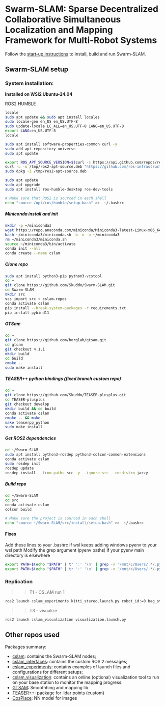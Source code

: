 # Swarm-SLAM: Sparse Decentralized Collaborative Simultaneous Localization and Mapping Framework for Multi-Robot Systems <!--![Build Status](https://github.com/MISTLab/Swarm-SLAM/actions/workflows/main.yml/badge.svg)-->

Follow the [start-up instructions](https://lajoiepy.github.io/cslam_documentation/html/md_startup-instructions.html) to install, build and run Swarm-SLAM.

## Swarm-SLAM setup

### System installation:

**Installed on WSl2 Ubuntu-24.04**

ROS2 HUMBLE
```bash
locale
sudo apt update && sudo apt install locales
sudo locale-gen en_US en_US.UTF-8
sudo update-locale LC_ALL=en_US.UTF-8 LANG=en_US.UTF-8
export LANG=en_US.UTF-8
locale

sudo apt install software-properties-common curl -y
sudo add-apt-repository universe
sudo apt update

export ROS_APT_SOURCE_VERSION=$(curl -s https://api.github.com/repos/ros-infrastructure/ros-apt-source/releases/latest | grep -F "tag_name" | awk -F\" '{print $4}')
curl -L -o /tmp/ros2-apt-source.deb "https://github.com/ros-infrastructure/ros-apt-source/releases/download/${ROS_APT_SOURCE_VERSION}/ros2-apt-source_${ROS_APT_SOURCE_VERSION}.$(. /etc/os-release && echo $VERSION_CODENAME)_all.deb" # If using Ubuntu derivates use $UBUNTU_CODENAME
sudo dpkg -i /tmp/ros2-apt-source.deb

sudo apt update
sudo apt upgrade
sudo apt install ros-humble-desktop ros-dev-tools 

# Make sure that ROS2 is sourced in each shell
echo "source /opt/ros/humble/setup.bash" >>  ~/.bashrc
```


##### Miniconda install and init
```bash
mkdir -p ~/miniconda3
wget https://repo.anaconda.com/miniconda/Miniconda3-latest-Linux-x86_64.sh -O ~/miniconda3/miniconda.sh
bash ~/miniconda3/miniconda.sh -b -u -p ~/miniconda3
rm ~/miniconda3/miniconda.sh
source ~/miniconda3/bin/activate
conda init --all
conda create --name cslam
```

##### Clone repo
```bash
sudo apt install python3-pip python3-vcstool
cd ~
git clone https://github.com/Skuddo/Swarm-SLAM.git
cd Swarm-SLAM
mkdir src
vcs import src < cslam.repos
conda activate cslam
pip install --break-system-packages -r requirements.txt
pip install pybind11
```

##### GTSam
```bash
cd ~
git clone https://github.com/borglab/gtsam.git
cd gtsam
git checkout 4.1.1
mkdir build
cd build
cmake ..
sudo make install
```

##### TEASER++ python bindings (fixed branch custom repo)
```bash
cd ~
git clone https://github.com/Skuddo/TEASER-plusplus.git
cd TEASER-plusplus 
git checkout develop
mkdir build && cd build
conda activate cslam
cmake .. && make
make teaserpp_python
sudo make install 
```

##### Get ROS2 dependencies
```bash
cd ~/Swarm-SLAM
sudo apt install python3-rosdep python3-colcon-common-extensions
conda activate cslam
sudo rosdep init
rosdep update
rosdep install --from-paths src -y --ignore-src --rosdistro jazzy
```

##### Build repo
```bash
cd ~/Swarm-SLAM
cd src
conda activate cslam
colcon build

# Make sure the project is sourced in each shell
echo "source ~/Swarm-SLAM/src/install/setup.bash" >>  ~/.bashrc
```

#### Fixes
Add these lines to your .bashrc if wsl keeps adding windows pyenv to your wsl path
Modify the grep argument (pyenv paths) if your pyenv main directory is elsewhere

```bash
export PATH=$(echo "$PATH" | tr ':' '\n' | grep -v '/mnt/c/Users/.*/.pyenv/pyenv-win/shims' | paste -sd ':' -)
export PATH=$(echo "$PATH" | tr ':' '\n' | grep -v '/mnt/c/Users/.*/.pyenv/pyenv-win/bin' | paste -sd ':' -)
```

### Replication

>> T1 - CSLAM run 1
```bash
ros2 launch cslam_experiments kitti_stereo.launch.py robot_id:=0 bag_start_delay:=10.0
```
>> T3 - visualize
```bash
ros2 launch cslam_visualization visualization.launch.py
```

## Other repos used

Packages summary:
- [cslam](https://github.com/lajoiepy/cslam): contains the Swarm-SLAM nodes;
- [cslam_interfaces](https://github.com/lajoiepy/cslam_interfaces): contains the custom ROS 2 messages;
- [cslam_experiments](https://github.com/Skuddo/cslam_experiments): contains examples of launch files and configurations for different setups;
- [cslam_visualization](https://github.com/lajoiepy/cslam_visualization): contains an online (optional) visualization tool to run on your base station to monitor the mapping progress.
- [GTSAM](https://github.com/borglab/gtsam): Smoothhing and mapping lib
- [TEASER++](https://github.com/Skuddo/TEASER-plusplus): package for lidar points (custom)
- [CosPlace](https://github.com/gmberton/CosPlacen): NN model for images


